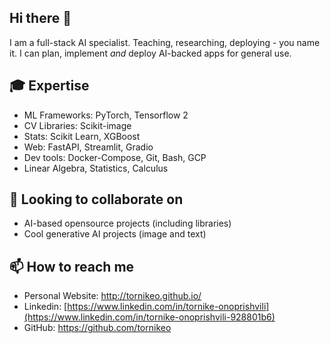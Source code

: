 ## Hi there 👋

I am a full-stack AI specialist. Teaching, researching, deploying - you name it. I can plan, implement *and* deploy AI-backed apps for general use.


## 🎓 Expertise

- ML Frameworks: PyTorch, Tensorflow 2
- CV Libraries: Scikit-image
- Stats: Scikit Learn, XGBoost
- Web: FastAPI, Streamlit, Gradio
- Dev tools: Docker-Compose, Git, Bash,  GCP
- Linear Algebra, Statistics, Calculus

## 👯 Looking to collaborate on

- AI-based opensource projects (including libraries)
- Cool generative AI projects (image and text)

## 📫 How to reach me

- Personal Website:  http://tornikeo.github.io/
- Linkedin: [https://www.linkedin.com/in/tornike-onoprishvili](https://www.linkedin.com/in/tornike-onoprishvili-928801b6)
- GitHub: https://github.com/tornikeo
